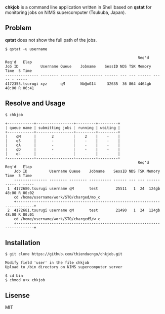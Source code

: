 **chkjob** is a command line application written in Shell based on **qstat** for monitoring jobs on NIMS supercomputer (Tsukuba, Japan).

## Problem

**qstat** does not show the full path of the jobs.

```
$ qstat -u username

                                                            Req'd  Req'd   Elap
Job ID          Username Queue    Jobname    SessID NDS TSK Memory Time  S Time
--------------- -------- -------- ---------- ------ --- --- ------ ----- - -----
4172355.tsurugi xyz      qM       Nb@oG14     32635  36 864 4464gb 48:00 R 06:41
```

## Resolve and Usage
```
$ chkjob
```

	+------------+-----------------+---------+---------+
	| queue name | submitting jobs | running | waiting |
	+------------+-----------------+---------+---------+
	|    qM      |       2         |    2    |    -    |
	|    qS      |       -         |    -    |    -    |
	|    qA      |       -         |    -    |    -    |
	|    qD      |       -         |    -    |    -    |
	|    qL      |       -         |    -    |    -    |
	+------------+-----------------+---------+---------+
	                                                            Req'd  Req'd   Elap
	    Job ID          Username Queue    Jobname    SessID NDS TSK Memory Time  S Time
	    --------------- -------- -------- ---------- ------ --- --- ------ ----- - -----
     1  4172680.tsurugi username qM       test        25511   1  24  124gb 48:00 R 00:02
        cd /home/username/work/STO/charged/mo_c
        +------------------------------------------------------------------------------+
     2  4172681.tsurugi username qM       test        21490   1  24  124gb 48:00 R 00:01
        cd /home/username/work/STO/charged5/w_c
        +------------------------------------------------------------------------------+

## Installation

```
$ git clone https://github.com/thienducngo/chkjob.git

Modify field 'user' in the file chkjob
Upload to /bin directory on NIMS supercomputer server

$ cd bin
$ chmod u+x chkjob
```

## Lisense
MIT

